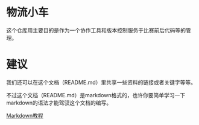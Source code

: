 # 物流小车

这个仓库用主要目的是作为一个协作工具和版本控制服务于比赛前后代码等的管理。

# 建议

我们还可以在这个文档（README.md）里共享一些资料的链接或者关键字等等。

不过这个文档（README.md）是markdown格式的，也许你要简单学习一下markdown的语法才能驾驭这个文档的编写。

[Markdown教程](http://www.appinn.com/markdown/)
